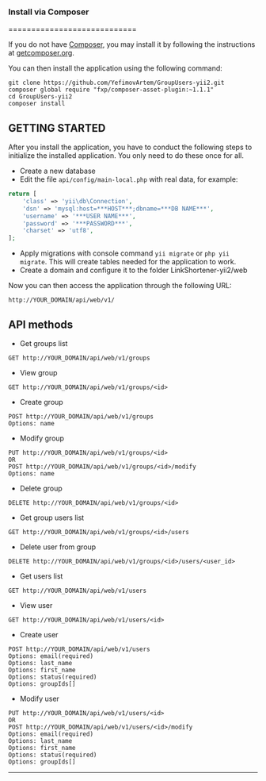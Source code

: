 ### Install via Composer
============================

If you do not have [Composer](http://getcomposer.org/), you may install it by following the instructions at [getcomposer.org](http://getcomposer.org/doc/00-intro.md#installation-nix).

You can then install the application using the following command:

~~~
git clone https://github.com/YefimovArtem/GroupUsers-yii2.git
composer global require "fxp/composer-asset-plugin:~1.1.1"
cd GroupUsers-yii2
composer install
~~~

GETTING STARTED
---------------

After you install the application, you have to conduct the following steps to initialize the installed application. You only need to do these once for all.

* Create a new database
* Edit the file `api/config/main-local.php` with real data, for example:
```php
return [
    'class' => 'yii\db\Connection',
    'dsn' => 'mysql:host=***HOST***;dbname=***DB NAME***',
    'username' => '***USER NAME***',
    'password' => '***PASSWORD***',
    'charset' => 'utf8',
];
```
* Apply migrations with console command `yii migrate` or `php yii migrate`. This will create tables needed for the application to work.
* Create a domain and configure it to the folder LinkShortener-yii2/web

Now you can then access the application through the following URL:
~~~
http://YOUR_DOMAIN/api/web/v1/
~~~


API methods
---------------

- Get groups list
~~~
GET http://YOUR_DOMAIN/api/web/v1/groups
~~~

- View group
~~~
GET http://YOUR_DOMAIN/api/web/v1/groups/<id>
~~~

- Create group
~~~
POST http://YOUR_DOMAIN/api/web/v1/groups
Options: name
~~~

- Modify group
~~~
PUT http://YOUR_DOMAIN/api/web/v1/groups/<id>
OR
POST http://YOUR_DOMAIN/api/web/v1/groups/<id>/modify
Options: name
~~~

- Delete group
~~~
DELETE http://YOUR_DOMAIN/api/web/v1/groups/<id>
~~~

- Get group users list
~~~
GET http://YOUR_DOMAIN/api/web/v1/groups/<id>/users
~~~

- Delete user from group
~~~
DELETE http://YOUR_DOMAIN/api/web/v1/groups/<id>/users/<user_id>
~~~


- Get users list
~~~
GET http://YOUR_DOMAIN/api/web/v1/users
~~~

- View user
~~~
GET http://YOUR_DOMAIN/api/web/v1/users/<id>
~~~

- Create user
~~~
POST http://YOUR_DOMAIN/api/web/v1/users
Options: email(required)
Options: last_name
Options: first_name
Options: status(required)
Options: groupIds[]
~~~

- Modify user
~~~
PUT http://YOUR_DOMAIN/api/web/v1/users/<id>
OR
POST http://YOUR_DOMAIN/api/web/v1/users/<id>/modify
Options: email(required)
Options: last_name
Options: first_name
Options: status(required)
Options: groupIds[]
~~~


-------------------------------------

